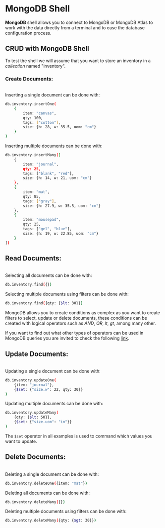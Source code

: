 # **MongoDB** Shell

**MongoDB** shell allows you to connect to MongoDB or MongoDB Atlas to work with the data directly from a terminal and to ease the database configuration process.

## CRUD with **MongoDB** Shell

To test the shell we will assume that you want to store an inventory in a *collection* named "inventory".

### Create Documents:

\
Inserting a single document can be done with:
```bash
db.inventory.insertOne(
    {
        item: "canvas",
        qty: 100,
        tags: ["cotton"],
        size: {h: 28, w: 35.5, uom: "cm"}
    }
)
```

Inserting multiple documents can be done with:
```bash
db.inventory.insertMany([
    {
        item: "journal",
        qty: 25,
        tags: ["blank", "red"],
        size: {h: 14, w: 21, uom: "cm"}
    },
    {
        item: "mat",
        qty: 85,
        tags: ["gray"],
        size: {h: 27.9, w: 35.5, uom: "cm"}
    },
    {
        item: "mousepad",
        qty: 25,
        tags: ["gel", "blue"],
        size: {h: 19, w: 22.85, uom: "cm"}
    }
])
```

## Read Documents:

\
Selecting all documents can be done with:
```bash
db.inventory.find({})
```

Selecting multiple documents using filters can be done with:
```bash
db.inventory.find({qty: {$lt: 30}})
```

MongoDB allows you to create conditions as complex as you want to create filters to select, update or delete documents, these conditions can be created with logical operators such as *AND*, *OR*, *lt*, *gt*, among many other.

If you want to find out what other types of operators can be used in MongoDB queries you are invited to check the following [link](https://www.mongodb.com/docs/manual/reference/operator/query/).

## Update Documents:

\
Updating a single document can be done with:
```bash
db.inventory.updateOne(
    {item: "journal"},
    {$set: {"size.w": 22, qty: 30}}
)
```

Updating multiple documents can be done with:
```bash
db.inventory.updateMany(
    {qty: {$lt: 50}},
    {$set: {"size.uom": "in"}}
)
```

The `$set` operator in all examples is used to command which values you want to update.

## Delete Documents:

\
Deleting a single document can be done with:
```bash
db.inventory.deleteOne({item: "mat"})
```

Deleting all documents can be done with:
```bash
db.inventory.deleteMany({})
```

Deleting multiple documents using filters can be done with:
```bash
db.inventory.deleteMany({qty: {$gt: 30}})

```
